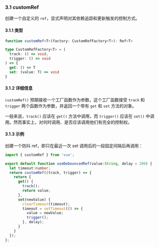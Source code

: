 ### 3.1 customRef

创建一个自定义的 `ref`，显式声明对其依赖追踪和更新触发的控制方式。

#### 3.1.1 类型

```ts
function customRef<T>(factory: CustomRefFactory<T>): Ref<T>

type CustomRefFactory<T> = (
  track: () => void,
  trigger: () => void
) => {
  get: () => T
  set: (value: T) => void
}
```

#### 3.1.2 详细信息

`customRef()` 预期接收一个工厂函数作为参数，这个工厂函数接受 `track` 和 `trigger` 两个函数作为参数，并返回一个带有 `get` 和 `set` 方法的对象。

一般来说，`track()` 应该在 `get()` 方法中调用，而 `trigger()` 应该在 `set()` 中调用。然而事实上，对何时调用、是否应该调用他们有完全的控制权。

#### 3.1.3 示例

创建一个防抖 ref，即只在最近一次 set 调用后的一段固定间隔后再调用：

```ts
import { customRef } from 'vue';

export default function useDebouncedRef(value:String, delay = 200) {
  let timeout:number;
  return customRef((track, trigger) => {
    return {
      get() {
        track();
        return value;
      },
      set(newValue) {
        clearTimeout(timeout);
        timeout = setTimeout(() => {
          value = newValue;
          trigger();
        }, delay);
      }
    }
  });
};
```